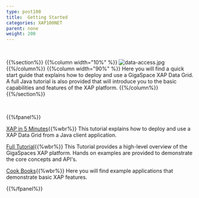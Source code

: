 ```yaml
---
type: post100
title:  Getting Started
categories: XAP100NET
parent: none
weight: 200
---
```


<br>

{{%section%}}
{{%column width="10%" %}}
![data-access.jpg](/attachment_files/subject/data-access.png)
{{%/column%}}
{{%column width="90%" %}}
Here you will find a quick start guide that explains how to deploy and use a GigaSpace XAP Data Grid.
A full Java tutorial is also provided that will introduce you to the basic capabilities and features of the XAP platform.
{{%/column%}}
{{%/section%}}

<br>

{{%fpanel%}}

[XAP in 5 Minutes](./dotnet-your-first-data-grid-application.html){{%wbr%}}
This tutorial explains how to deploy and use a XAP Data Grid from a Java client application.

[Full Tutorial](./net-home.html){{%wbr%}}
This Tutorial provides a high-level overview of the GigaSpaces XAP platform. Hands on examples are provided to demonstrate the core concepts and API's.

[Cook Books](./cook-books.html){{%wbr%}}
Here you will find example applications that demonstrate basic XAP features.


 {{%/fpanel%}}
